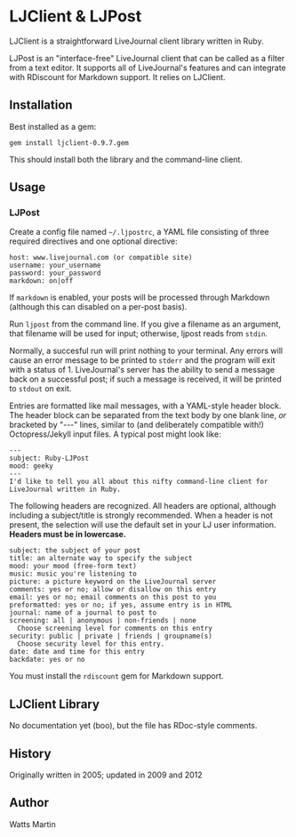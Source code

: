 # LJClient & LJPost

LJClient is a straightforward LiveJournal client library written in Ruby.

LJPost is an "interface-free" LiveJournal client that can be called as a
filter from a text editor. It supports all of LiveJournal's features and can
integrate with RDiscount for Markdown support. It relies on LJClient.

## Installation

Best installed as a gem:

    gem install ljclient-0.9.7.gem

This should install both the library and the command-line client.

## Usage

### LJPost

Create a config file named `~/.ljpostrc`, a YAML file consisting of three
required directives and one optional directive:

    host: www.livejournal.com (or compatible site)
    username: your_username
    password: your_password
    markdown: on|off

If `markdown` is enabled, your posts will be processed through Markdown
(although this can disabled on a per-post basis).

Run `ljpost` from the command line. If you give a filename as an argument,
that filename will be used for input; otherwise, ljpost reads from `stdin`.

Normally, a succesful run will print nothing to your terminal. Any errors will
cause an error message to be printed to `stderr` and the program will exit
with a status of 1. LiveJournal's server has the ability to send a message
back on a successful post; if such a message is received, it will be printed
to `stdout` on exit.

Entries are formatted like mail messages, with a YAML-style header block. The
header block can be separated from the text body by one blank line, _or_
bracketed by "---" lines, similar to (and deliberately compatible with!)
Octopress/Jekyll input files. A typical post might look like:

    ---
    subject: Ruby-LJPost
    mood: geeky
    ---
    I'd like to tell you all about this nifty command-line client for
    LiveJournal written in Ruby.

The following headers are recognized. All headers are optional, although
including a subject/title is strongly recommended. When a header is not
present, the selection will use the default set in your LJ user information.
**Headers must be in lowercase.**

    subject: the subject of your post
    title: an alternate way to specify the subject
    mood: your mood (free-form text)
    music: music you're listening to
    picture: a picture keyword on the LiveJournal server
    comments: yes or no; allow or disallow on this entry
    email: yes or no; email comments on this post to you
    preformatted: yes or no; if yes, assume entry is in HTML
    journal: name of a journal to post to
    screening: all | anonymous | non-friends | none
      Choose screening level for comments on this entry
    security: public | private | friends | groupname(s)
      Choose security level for this entry.
    date: date and time for this entry
    backdate: yes or no

You must install the `rdiscount` gem for Markdown support.

## LJClient Library

No documentation yet (boo), but the file has RDoc-style comments.

## History

Originally written in 2005; updated in 2009 and 2012

## Author

Watts Martin
